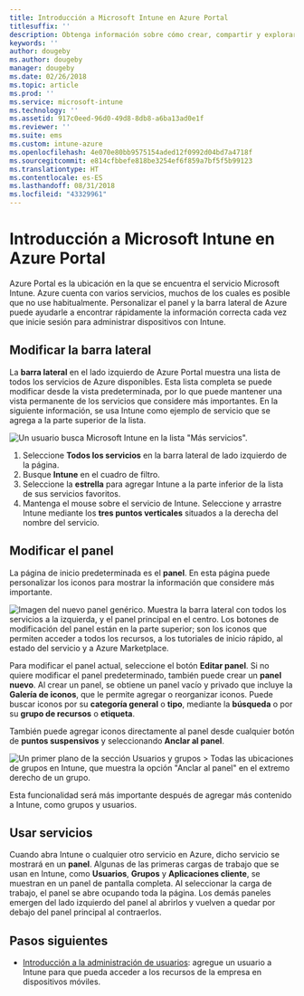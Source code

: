 ```yaml
---
title: Introducción a Microsoft Intune en Azure Portal
titlesuffix: ''
description: Obtenga información sobre cómo crear, compartir y explorar paneles de Microsoft Intune en Azure Portal.
keywords: ''
author: dougeby
ms.author: dougeby
manager: dougeby
ms.date: 02/26/2018
ms.topic: article
ms.prod: ''
ms.service: microsoft-intune
ms.technology: ''
ms.assetid: 917c0eed-96d0-49d8-8db8-a6ba13ad0e1f
ms.reviewer: ''
ms.suite: ems
ms.custom: intune-azure
ms.openlocfilehash: 4e070e80bb9575154aded12f0992d04bd7a4718f
ms.sourcegitcommit: e814cfbbefe818be3254ef6f859a7bf5f5b99123
ms.translationtype: HT
ms.contentlocale: es-ES
ms.lasthandoff: 08/31/2018
ms.locfileid: "43329961"
---
```

# <a name="getting-started-with-microsoft-intune-in-the-azure-portal"></a>Introducción a Microsoft Intune en Azure Portal

Azure Portal es la ubicación en la que se encuentra el servicio Microsoft Intune. Azure cuenta con varios servicios, muchos de los cuales es posible que no use habitualmente. Personalizar el panel y la barra lateral de Azure puede ayudarle a encontrar rápidamente la información correcta cada vez que inicie sesión para administrar dispositivos con Intune.

## <a name="changing-the-sidebar"></a>Modificar la barra lateral

La __barra lateral__ en el lado izquierdo de Azure Portal muestra una lista de todos los servicios de Azure disponibles. Esta lista completa se puede modificar desde la vista predeterminada, por lo que puede mantener una vista permanente de los servicios que considere más importantes. En la siguiente información, se usa Intune como ejemplo de servicio que se agrega a la parte superior de la lista.

![Un usuario busca Microsoft Intune en la lista "Más servicios".](./media/azure-add-intune1.png)

1. Seleccione **Todos los servicios** en la barra lateral de lado izquierdo de la página.
2. Busque **Intune** en el cuadro de filtro.
3. Seleccione la **estrella** para agregar Intune a la parte inferior de la lista de sus servicios favoritos.
4. Mantenga el mouse sobre el servicio de Intune. Seleccione y arrastre Intune mediante los **tres puntos verticales** situados a la derecha del nombre del servicio.

## <a name="changing-the-dashboard"></a>Modificar el panel

La página de inicio predeterminada es el **panel**. En esta página puede personalizar los iconos para mostrar la información que considere más importante.

![Imagen del nuevo panel genérico. Muestra la barra lateral con todos los servicios a la izquierda, y el panel principal en el centro. Los botones de modificación del panel están en la parte superior; son los iconos que permiten acceder a todos los recursos, a los tutoriales de inicio rápido, al estado del servicio y a Azure Marketplace.](./media/azure-default-dashboard.png)

Para modificar el panel actual, seleccione el botón **Editar panel**. Si no quiere modificar el panel predeterminado, también puede crear un **panel nuevo**. Al crear un panel, se obtiene un panel vacío y privado que incluye la **Galería de iconos**, que le permite agregar o reorganizar iconos. Puede buscar iconos por su **categoría general** o **tipo**, mediante la **búsqueda** o por su **grupo de recursos** o **etiqueta**.

También puede agregar iconos directamente al panel desde cualquier botón de **puntos suspensivos** y seleccionando **Anclar al panel**.

![Un primer plano de la sección Usuarios y grupos > Todas las ubicaciones de grupos en Intune, que muestra la opción "Anclar al panel" en el extremo derecho de un grupo.](./media/azure-pin-to-dashboard.png)

Esta funcionalidad será más importante después de agregar más contenido a Intune, como grupos y usuarios.

## <a name="using-services"></a>Usar servicios

Cuando abra Intune o cualquier otro servicio en Azure, dicho servicio se mostrará en un **panel**. Algunas de las primeras cargas de trabajo que se usan en Intune, como **Usuarios**, **Grupos** y **Aplicaciones cliente**, se muestran en un panel de pantalla completa. Al seleccionar la carga de trabajo, el panel se abre ocupando toda la página. Los demás paneles emergen del lado izquierdo del panel al abrirlos y vuelven a quedar por debajo del panel principal al contraerlos.

## <a name="next-steps"></a>Pasos siguientes

* [Introducción a la administración de usuarios](get-started-users.md): agregue un usuario a Intune para que pueda acceder a los recursos de la empresa en dispositivos móviles.
